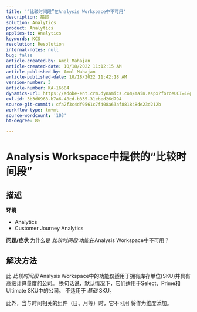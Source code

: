 ```yaml
---
title: '“比较时间段”在Analysis Workspace中不可用'
description: 描述
solution: Analytics
product: Analytics
applies-to: Analytics
keywords: KCS
resolution: Resolution
internal-notes: null
bug: false
article-created-by: Amol Mahajan
article-created-date: 10/18/2022 11:12:15 AM
article-published-by: Amol Mahajan
article-published-date: 10/18/2022 11:42:18 AM
version-number: 3
article-number: KA-16604
dynamics-url: https://adobe-ent.crm.dynamics.com/main.aspx?forceUCI=1&pagetype=entityrecord&etn=knowledgearticle&id=a99d38b4-d54e-ed11-bba2-0022480866ad
exl-id: 3b3d6963-b7a6-48cd-b335-31ebed26d794
source-git-commit: cfa2f3c4df9561c7f408a63af881848de23d212b
workflow-type: tm+mt
source-wordcount: '103'
ht-degree: 8%

---
```


# Analysis Workspace中提供的“比较时间段”

## 描述

<b>环境</b>
- Analytics
- Customer Journey Analytics

<b>问题/症状</b>
为什么是 *比较时间段* 功能在Analysis Workspace中不可用？


## 解决方法


此 *比较时间段* Analysis Workspace中的功能仅适用于拥有库存单位(SKU)并具有高级计算量度的公司。 换句话说，默认情况下，它们适用于Select、Prime和Ultimate SKU中的公司。 不适用于 *基础* SKU。

此外，当与时间相关的组件（日、月等）时，它不可用 将作为维度添加。
